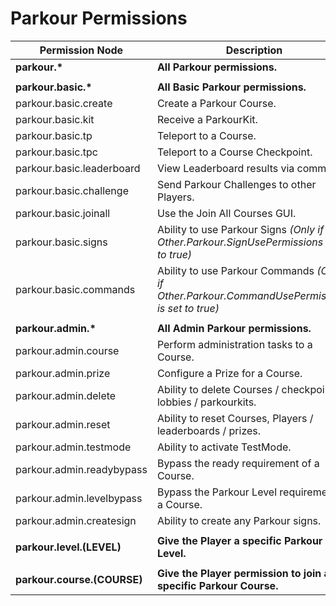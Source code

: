 Parkour Permissions
======

| Permission Node | Description |
|-|-|
| **parkour.\*** | **All Parkour permissions.** |
|  |  |
| **parkour.basic.\*** | **All Basic Parkour permissions.** |
| parkour.basic.create | Create a Parkour Course. |
| parkour.basic.kit | Receive a ParkourKit. |
| parkour.basic.tp | Teleport to a Course. |
| parkour.basic.tpc | Teleport to a Course Checkpoint. |
| parkour.basic.leaderboard | View Leaderboard results via command. |
| parkour.basic.challenge | Send Parkour Challenges to other Players. |
| parkour.basic.joinall | Use the Join All Courses GUI. |
| parkour.basic.signs | Ability to use Parkour Signs _(Only if Other.Parkour.SignUsePermissions is set to true)_ |
| parkour.basic.commands | Ability to use Parkour Commands _(Only if Other.Parkour.CommandUsePermissions is set to true)_ |
|  |  |
| **parkour.admin.\*** | **All Admin Parkour permissions.** |
| parkour.admin.course | Perform administration tasks to a Course. |
| parkour.admin.prize | Configure a Prize for a Course. |
| parkour.admin.delete | Ability to delete Courses / checkpoints / lobbies / parkourkits. |
| parkour.admin.reset | Ability to reset Courses, Players / leaderboards / prizes. |
| parkour.admin.testmode | Ability to activate TestMode. |
| parkour.admin.readybypass | Bypass the ready requirement of a Course. |
| parkour.admin.levelbypass | Bypass the Parkour Level requirement of a Course. |
| parkour.admin.createsign | Ability to create any Parkour signs. |
|  |  |
| **parkour.level.(LEVEL)** | **Give the Player a specific Parkour Level.** |
|  |  |
| **parkour.course.(COURSE)** | **Give the Player permission to join a specific Parkour Course.** |
